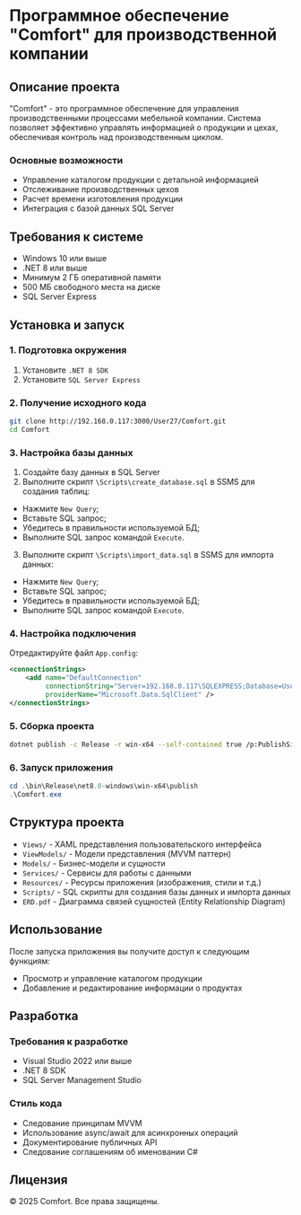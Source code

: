 # Программное обеспечение "Comfort" для производственной компании

## Описание проекта
"Comfort" - это программное обеспечение для управления производственными процессами мебельной компании. Система позволяет эффективно управлять информацией о продукции и цехах, обеспечивая контроль над производственным циклом.

### Основные возможности
- Управление каталогом продукции с детальной информацией
- Отслеживание производственных цехов
- Расчет времени изготовления продукции
- Интеграция с базой данных SQL Server

## Требования к системе
- Windows 10 или выше
- .NET 8 или выше
- Минимум 2 ГБ оперативной памяти
- 500 МБ свободного места на диске
- SQL Server Express

## Установка и запуск

### 1. Подготовка окружения
1. Установите `.NET 8 SDK`
2. Установите `SQL Server Express`

### 2. Получение исходного кода
```bash
git clone http://192.168.0.117:3000/User27/Comfort.git
cd Comfort
```

### 3. Настройка базы данных
1. Создайте базу данных в SQL Server
2. Выполните скрипт `\Scripts\create_database.sql` в SSMS для создания таблиц:
- Нажмите `New Query`;
- Вставьте SQL запрос;
- Убедитесь в правильности используемой БД;
- Выполните SQL запрос командой `Execute`.
3. Выполните скрипт `\Scripts\import_data.sql` в SSMS для импорта данных:
- Нажмите `New Query`;
- Вставьте SQL запрос;
- Убедитесь в правильности используемой БД;
- Выполните SQL запрос командой `Execute`.

### 4. Настройка подключения
Отредактируйте файл `App.config`:
```xml
<connectionStrings>
    <add name="DefaultConnection" 
         connectionString="Server=192.168.0.117\SQLEXPRESS;Database=User27;User ID=User27;Password=Wsruser27;TrustServerCertificate=True;Integrated Security=False"
         providerName="Microsoft.Data.SqlClient" />
</connectionStrings>
```

### 5. Сборка проекта
```bash
dotnet publish -c Release -r win-x64 --self-contained true /p:PublishSingleFile=true /p:IncludeNativeLibrariesForSelfExtract=true
```

### 6. Запуск приложения
```powershell
cd .\bin\Release\net8.0-windows\win-x64\publish
.\Comfort.exe
```

## Структура проекта
- `Views/` - XAML представления пользовательского интерфейса
- `ViewModels/` - Модели представления (MVVM паттерн)
- `Models/` - Бизнес-модели и сущности
- `Services/` - Сервисы для работы с данными
- `Resources/` - Ресурсы приложения (изображения, стили и т.д.)
- `Scripts/` - SQL скрипты для создания базы данных и импорта данных
- `ERD.pdf` - Диаграмма связей сущностей (Entity Relationship Diagram)

## Использование
После запуска приложения вы получите доступ к следующим функциям:
- Просмотр и управление каталогом продукции
- Добавление и редактирование информации о продуктах

## Разработка
### Требования к разработке
- Visual Studio 2022 или выше
- .NET 8 SDK
- SQL Server Management Studio

### Стиль кода
- Следование принципам MVVM
- Использование async/await для асинхронных операций
- Документирование публичных API
- Следование соглашениям об именовании C#

## Лицензия
© 2025 Comfort. Все права защищены.